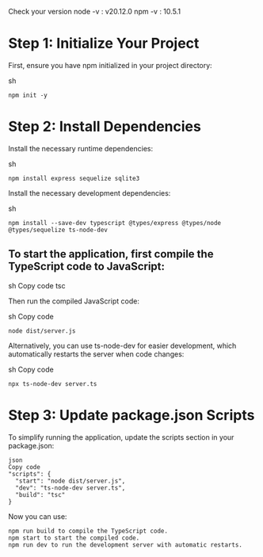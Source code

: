 Check your version
node -v : v20.12.0
npm -v : 10.5.1


# Step 1: Initialize Your Project
First, ensure you have npm initialized in your project directory:

sh

```
npm init -y
```

# Step 2: Install Dependencies

Install the necessary runtime dependencies:

sh
```
npm install express sequelize sqlite3
```
Install the necessary development dependencies:

sh

```
npm install --save-dev typescript @types/express @types/node @types/sequelize ts-node-dev
```

## To start the application, first compile the TypeScript code to JavaScript:

sh
Copy code
tsc

Then run the compiled JavaScript code:

sh
Copy code
```
node dist/server.js
```

Alternatively, you can use ts-node-dev for easier development, which automatically restarts the server when code changes:

sh
Copy code

```
npx ts-node-dev server.ts
```
# Step 3: Update package.json Scripts
To simplify running the application, update the scripts section in your package.json:
```
json
Copy code
"scripts": {
  "start": "node dist/server.js",
  "dev": "ts-node-dev server.ts",
  "build": "tsc"
}
```
Now you can use:

```
npm run build to compile the TypeScript code.
npm start to start the compiled code.
npm run dev to run the development server with automatic restarts.

```